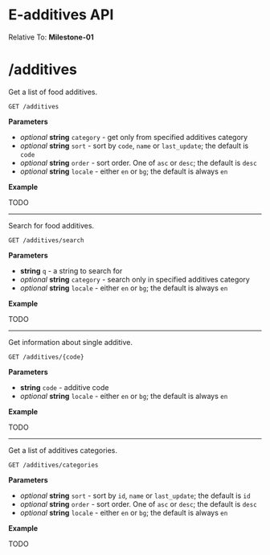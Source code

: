 E-additives API
==================

Relative To: **Milestone-01**

# /additives

Get a list of food additives.

    GET /additives

**Parameters**

  * *optional* **string** `category` - get only from specified additives category
  * *optional* **string** `sort` - sort by `code`, `name` or `last_update`; the default is `code`
  * *optional* **string** `order` - sort order. One of `asc` or `desc`; the default is `desc`
  * *optional* **string** `locale` - either `en` or `bg`; the default is always `en`

**Example**

TODO

---
Search for food additives. 

    GET /additives/search
    
**Parameters**

  * **string** `q` - a string to search for
  * *optional* **string** `category` - search only in specified additives category
  * *optional* **string** `locale` - either `en` or `bg`; the default is always `en`

**Example**

TODO

---
Get information about single additive.

    GET /additives/{code}

**Parameters**

  * **string** `code` - additive code
  * *optional* **string** `locale` - either `en` or `bg`; the default is always `en`

**Example**

TODO

---
Get a list of additives categories.

    GET /additives/categories

**Parameters**

  * *optional* **string** `sort` - sort by `id`, `name` or `last_update`; the default is `id`
  * *optional* **string** `order` - sort order. One of `asc` or `desc`; the default is `desc`
  * *optional* **string**  `locale` - either `en` or `bg`; the default is always `en`

**Example**

TODO
